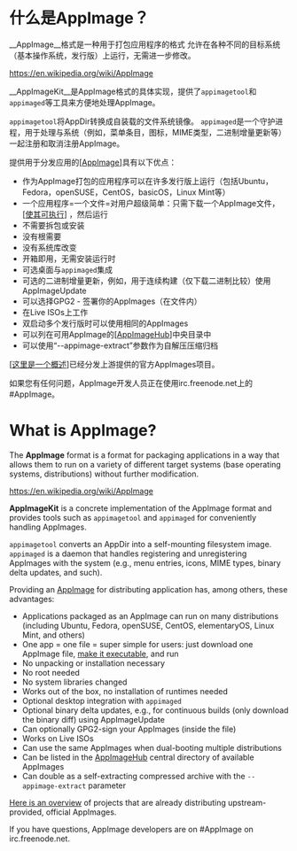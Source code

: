 # 什么是AppImage？

__AppImage__格式是一种用于打包应用程序的格式
允许在各种不同的目标系统（基本操作系统，发行版）上运行，无需进一步修改。

https://en.wikipedia.org/wiki/AppImage

__AppImageKit__是AppImage格式的具体实现，提供了`appimagetool`和`appimaged`等工具来方便地处理AppImage。

`appimagetool`将AppDir转换成自装载的文件系统镜像。 `appimaged`是一个守护进程，用于处理与系统（例如，菜单条目，图标，MIME类型，二进制增量更新等）一起注册和取消注册AppImage。

提供用于分发应用的[[AppImage](http://appimage.org/)]具有以下优点：
- 作为AppImage打包的应用程序可以在许多发行版上运行（包括Ubuntu，Fedora，openSUSE，CentOS，basicOS，Linux Mint等）
- 一个应用程序=一个文件=对用户超级简单：只需下载一个AppImage文件，[[使其可执行](http://discourse.appimage.org/t/how-to-make-an-appimage-executable/80)] ，然后运行
- 不需要拆包或安装
- 没有根需要
- 没有系统库改变
- 开箱即用，无需安装运行时
- 可选桌面与`appimaged`集成
- 可选的二进制增量更新，例如，用于连续构建（仅下载二进制比较）使用AppImageUpdate
- 可以选择GPG2 - 签署你的AppImages（在文件内）
- 在Live ISOs上工作
- 双启动多个发行版时可以使用相同的AppImages
- 可以列在可用AppImage的[[AppImageHub](https://appimage.github.io/apps)]中央目录中
- 可以使用“--appimage-extract”参数作为自解压压缩归档

[[这里是一个概述](https://appimage.github.io/apps)]已经分发上游提供的官方AppImages项目。

如果您有任何问题，AppImage开发人员正在使用irc.freenode.net上的#AppImage。

# What is AppImage?

The __AppImage__ format is a format for packaging applications in a way that allows them to
run on a variety of different target systems (base operating systems, distributions) without further modification. 

https://en.wikipedia.org/wiki/AppImage

__AppImageKit__  is  a  concrete  implementation  of  the  AppImage  format  and  provides  tools such as `appimagetool` and `appimaged` for conveniently handling AppImages.

`appimagetool` converts an AppDir into a self-mounting filesystem image. `appimaged` is a daemon that handles registering and unregistering AppImages with the system (e.g., menu entries, icons, MIME types, binary delta updates, and such).

Providing an [AppImage](http://appimage.org/) for distributing application has, among others, these advantages:
- Applications packaged as an AppImage can run on many distributions (including Ubuntu, Fedora, openSUSE, CentOS, elementaryOS, Linux Mint, and others)
- One app = one file = super simple for users: just download one AppImage file, [make it executable](http://discourse.appimage.org/t/how-to-make-an-appimage-executable/80), and run
- No unpacking or installation necessary
- No root needed
- No system libraries changed
- Works out of the box, no installation of runtimes needed
- Optional desktop integration with `appimaged`
- Optional binary delta updates, e.g., for continuous builds (only download the binary diff) using AppImageUpdate
- Can optionally GPG2-sign your AppImages (inside the file)
- Works on Live ISOs
- Can use the same AppImages when dual-booting multiple distributions
- Can be listed in the [AppImageHub](https://appimage.github.io/apps) central directory of available AppImages
- Can double as a self-extracting compressed archive with the `--appimage-extract` parameter

[Here is an overview](https://appimage.github.io/apps) of projects that are already distributing upstream-provided, official AppImages.

If you have questions, AppImage developers are on #AppImage on irc.freenode.net.
